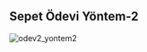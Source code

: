 ## Sepet Ödevi Yöntem-2

![odev2_yontem2](https://user-images.githubusercontent.com/66695214/203144770-28b00804-81fd-4940-8dc6-8f74d5c356a5.gif)
